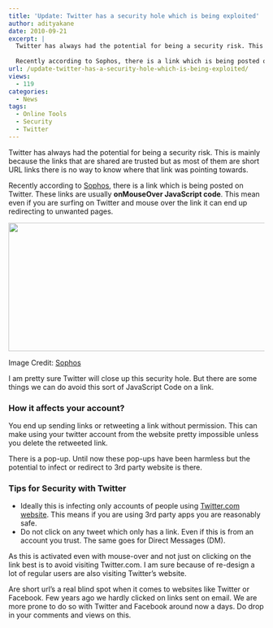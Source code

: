 ```yaml
---
title: 'Update: Twitter has a security hole which is being exploited'
author: adityakane
date: 2010-09-21
excerpt: |
  Twitter has always had the potential for being a security risk. This is mainly because the links that are shared are trusted but as most of them are short url links there is no way to know where that link was pointing towards.
  
  Recently according to Sophos, there is a link which is being posted on Twitter. These links are usually onMouseOver JavaScript code. This mean even if your are surfing on Twitter and mouse over the link it can end up redirecting to unwanted pages.
url: /update-twitter-has-a-security-hole-which-is-being-exploited/
views:
  - 119
categories:
  - News
tags:
  - Online Tools
  - Security
  - Twitter
---
```

Twitter has always had the potential for being a security risk. This is mainly because the links that are shared are trusted but as most of them are short URL links there is no way to know where that link was pointing towards.

Recently according to <a href="http://www.sophos.com/blogs/gc/g/2010/09/21/twitter-onmouseover-security-flaw-widely-exploited/" onclick="_gaq.push(['_trackEvent', 'outbound-article', 'http://www.sophos.com/blogs/gc/g/2010/09/21/twitter-onmouseover-security-flaw-widely-exploited/', 'Sophos']);" >Sophos</a>, there is a link which is being posted on Twitter. These links are usually **onMouseOver JavaScript code**. This mean even if you are surfing on Twitter and mouse over the link it can end up redirecting to unwanted pages.

<a rel="attachment wp-att-30270" href="http://devilsworkshop.org/update-twitter-has-a-security-hole-which-is-being-exploited/twitter_popup_security/"><img class="alignnone size-full wp-image-30270" title="twitter_popup_security" src="http://cdn.devilsworkshop.org/files/2010/09/twitter_popup_security.png" alt="" width="550" height="253" /></a>

Image Credit: <a href="http://www.sophos.com/images/blogs/gc/2010/09/onmouseover-popup.jpg" onclick="_gaq.push(['_trackEvent', 'outbound-article', 'http://www.sophos.com/images/blogs/gc/2010/09/onmouseover-popup.jpg', 'Sophos']);" >Sophos</a>

I am pretty sure Twitter will close up this security hole. But there are some things we can do avoid this sort of JavaScript Code on a link.

### How it affects your account?

You end up sending links or retweeting a link without permission. This can make using your twitter account from the website pretty impossible unless you delete the retweeted link.

There is a pop-up. Until now these pop-ups have been harmless but the potential to infect or redirect to 3rd party website is there.

### Tips for Security with Twitter

  * Ideally this is infecting only accounts of people using <a href="http://twitter.com" onclick="_gaq.push(['_trackEvent', 'outbound-article', 'http://twitter.com', 'Twitter.com website']);" >Twitter.com website</a>. This means if you are using 3rd party apps you are reasonably safe.
  * Do not click on any tweet which only has a link. Even if this is from an account you trust. The same goes for Direct Messages (DM).

As this is activated even with mouse-over and not just on clicking on the link best is to avoid visiting Twitter.com. I am sure because of re-design a lot of regular users are also visiting Twitter’s website.

Are short url’s a real blind spot when it comes to websites like Twitter or Facebook. Few years ago we hardly clicked on links sent on email. We are more prone to do so with Twitter and Facebook around now a days. Do drop in your comments and views on this.
